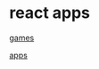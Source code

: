 # react apps


[games](https://ilovedesert001.github.io/maomaomao/games/)


[apps](https://ilovedesert001.github.io/maomaomao/webapps/)

